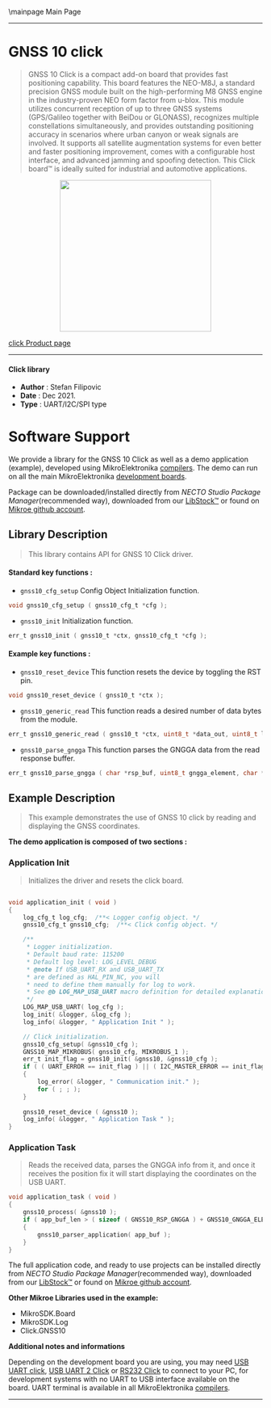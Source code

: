 \mainpage Main Page

---
# GNSS 10 click

> GNSS 10 Click is a compact add-on board that provides fast positioning capability. This board features the NEO-M8J, a standard precision GNSS module built on the high-performing M8 GNSS engine in the industry-proven NEO form factor from u-blox. This module utilizes concurrent reception of up to three GNSS systems (GPS/Galileo together with BeiDou or GLONASS), recognizes multiple constellations simultaneously, and provides outstanding positioning accuracy in scenarios where urban canyon or weak signals are involved. It supports all satellite augmentation systems for even better and faster positioning improvement, comes with a configurable host interface, and advanced jamming and spoofing detection. This Click board™ is ideally suited for industrial and automotive applications.

<p align="center">
  <img src="https://download.mikroe.com/images/click_for_ide/gnss10_click.png" height=300px>
</p>

[click Product page](https://www.mikroe.com/gnss-10-click)

---


#### Click library

- **Author**        : Stefan Filipovic
- **Date**          : Dec 2021.
- **Type**          : UART/I2C/SPI type


# Software Support

We provide a library for the GNSS 10 Click
as well as a demo application (example), developed using MikroElektronika
[compilers](https://www.mikroe.com/necto-studio).
The demo can run on all the main MikroElektronika [development boards](https://www.mikroe.com/development-boards).

Package can be downloaded/installed directly from *NECTO Studio Package Manager*(recommended way), downloaded from our [LibStock&trade;](https://libstock.mikroe.com) or found on [Mikroe github account](https://github.com/MikroElektronika/mikrosdk_click_v2/tree/master/clicks).

## Library Description

> This library contains API for GNSS 10 Click driver.

#### Standard key functions :

- `gnss10_cfg_setup` Config Object Initialization function.
```c
void gnss10_cfg_setup ( gnss10_cfg_t *cfg );
```

- `gnss10_init` Initialization function.
```c
err_t gnss10_init ( gnss10_t *ctx, gnss10_cfg_t *cfg );
```

#### Example key functions :

- `gnss10_reset_device` This function resets the device by toggling the RST pin.
```c
void gnss10_reset_device ( gnss10_t *ctx );
```

- `gnss10_generic_read` This function reads a desired number of data bytes from the module.
```c
err_t gnss10_generic_read ( gnss10_t *ctx, uint8_t *data_out, uint8_t len );
```

- `gnss10_parse_gngga` This function parses the GNGGA data from the read response buffer.
```c
err_t gnss10_parse_gngga ( char *rsp_buf, uint8_t gngga_element, char *element_data );
```

## Example Description

> This example demonstrates the use of GNSS 10 click by reading and displaying the GNSS coordinates.

**The demo application is composed of two sections :**

### Application Init

> Initializes the driver and resets the click board.

```c

void application_init ( void )
{
    log_cfg_t log_cfg;  /**< Logger config object. */
    gnss10_cfg_t gnss10_cfg;  /**< Click config object. */

    /** 
     * Logger initialization.
     * Default baud rate: 115200
     * Default log level: LOG_LEVEL_DEBUG
     * @note If USB_UART_RX and USB_UART_TX 
     * are defined as HAL_PIN_NC, you will 
     * need to define them manually for log to work. 
     * See @b LOG_MAP_USB_UART macro definition for detailed explanation.
     */
    LOG_MAP_USB_UART( log_cfg );
    log_init( &logger, &log_cfg );
    log_info( &logger, " Application Init " );

    // Click initialization.
    gnss10_cfg_setup( &gnss10_cfg );
    GNSS10_MAP_MIKROBUS( gnss10_cfg, MIKROBUS_1 );
    err_t init_flag = gnss10_init( &gnss10, &gnss10_cfg );
    if ( ( UART_ERROR == init_flag ) || ( I2C_MASTER_ERROR == init_flag ) || ( SPI_MASTER_ERROR == init_flag ) )
    {
        log_error( &logger, " Communication init." );
        for ( ; ; );
    }
    
    gnss10_reset_device ( &gnss10 );
    log_info( &logger, " Application Task " );
}

```

### Application Task

> Reads the received data, parses the GNGGA info from it, and once it receives the position fix it will start displaying the coordinates on the USB UART.

```c
void application_task ( void )
{
    gnss10_process( &gnss10 );
    if ( app_buf_len > ( sizeof ( GNSS10_RSP_GNGGA ) + GNSS10_GNGGA_ELEMENT_SIZE ) ) 
    {
        gnss10_parser_application( app_buf );
    }
}
```

The full application code, and ready to use projects can be installed directly from *NECTO Studio Package Manager*(recommended way), downloaded from our [LibStock&trade;](https://libstock.mikroe.com) or found on [Mikroe github account](https://github.com/MikroElektronika/mikrosdk_click_v2/tree/master/clicks).

**Other Mikroe Libraries used in the example:**

- MikroSDK.Board
- MikroSDK.Log
- Click.GNSS10

**Additional notes and informations**

Depending on the development board you are using, you may need
[USB UART click](https://www.mikroe.com/usb-uart-click),
[USB UART 2 Click](https://www.mikroe.com/usb-uart-2-click) or
[RS232 Click](https://www.mikroe.com/rs232-click) to connect to your PC, for
development systems with no UART to USB interface available on the board. UART
terminal is available in all MikroElektronika
[compilers](https://shop.mikroe.com/compilers).

---

